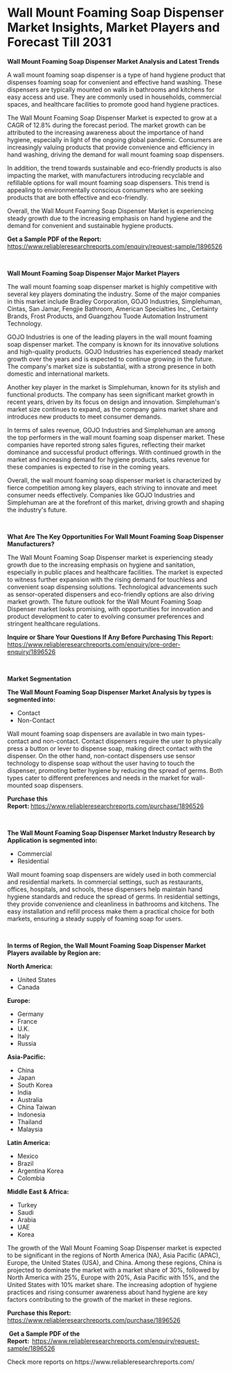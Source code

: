 <p><h1>Wall Mount Foaming Soap Dispenser Market Insights, Market Players and Forecast Till 2031</h1></p><p><strong>Wall Mount Foaming Soap Dispenser Market Analysis and Latest Trends</strong></p>
<p><p>A wall mount foaming soap dispenser is a type of hand hygiene product that dispenses foaming soap for convenient and effective hand washing. These dispensers are typically mounted on walls in bathrooms and kitchens for easy access and use. They are commonly used in households, commercial spaces, and healthcare facilities to promote good hand hygiene practices.</p><p>The Wall Mount Foaming Soap Dispenser Market is expected to grow at a CAGR of 12.8% during the forecast period. The market growth can be attributed to the increasing awareness about the importance of hand hygiene, especially in light of the ongoing global pandemic. Consumers are increasingly valuing products that provide convenience and efficiency in hand washing, driving the demand for wall mount foaming soap dispensers.</p><p>In addition, the trend towards sustainable and eco-friendly products is also impacting the market, with manufacturers introducing recyclable and refillable options for wall mount foaming soap dispensers. This trend is appealing to environmentally conscious consumers who are seeking products that are both effective and eco-friendly.</p><p>Overall, the Wall Mount Foaming Soap Dispenser Market is experiencing steady growth due to the increasing emphasis on hand hygiene and the demand for convenient and sustainable hygiene products.</p></p>
<p><strong>Get a Sample PDF of the Report:&nbsp;</strong> <a href="https://www.reliableresearchreports.com/enquiry/request-sample/1896526">https://www.reliableresearchreports.com/enquiry/request-sample/1896526</a></p>
<p>&nbsp;</p>
<p><strong>Wall Mount Foaming Soap Dispenser Major Market Players</strong></p>
<p><p>The wall mount foaming soap dispenser market is highly competitive with several key players dominating the industry. Some of the major companies in this market include Bradley Corporation, GOJO Industries, Simplehuman, Cintas, San Jamar, Fengjie Bathroom, American Specialties Inc., Certainty Brands, Frost Products, and Guangzhou Tuode Automation Instrument Technology.</p><p>GOJO Industries is one of the leading players in the wall mount foaming soap dispenser market. The company is known for its innovative solutions and high-quality products. GOJO Industries has experienced steady market growth over the years and is expected to continue growing in the future. The company's market size is substantial, with a strong presence in both domestic and international markets.</p><p>Another key player in the market is Simplehuman, known for its stylish and functional products. The company has seen significant market growth in recent years, driven by its focus on design and innovation. Simplehuman's market size continues to expand, as the company gains market share and introduces new products to meet consumer demands.</p><p>In terms of sales revenue, GOJO Industries and Simplehuman are among the top performers in the wall mount foaming soap dispenser market. These companies have reported strong sales figures, reflecting their market dominance and successful product offerings. With continued growth in the market and increasing demand for hygiene products, sales revenue for these companies is expected to rise in the coming years.</p><p>Overall, the wall mount foaming soap dispenser market is characterized by fierce competition among key players, each striving to innovate and meet consumer needs effectively. Companies like GOJO Industries and Simplehuman are at the forefront of this market, driving growth and shaping the industry's future.</p></p>
<p>&nbsp;</p>
<p><strong>What Are The Key Opportunities For Wall Mount Foaming Soap Dispenser Manufacturers?</strong></p>
<p><p>The Wall Mount Foaming Soap Dispenser market is experiencing steady growth due to the increasing emphasis on hygiene and sanitation, especially in public places and healthcare facilities. The market is expected to witness further expansion with the rising demand for touchless and convenient soap dispensing solutions. Technological advancements such as sensor-operated dispensers and eco-friendly options are also driving market growth. The future outlook for the Wall Mount Foaming Soap Dispenser market looks promising, with opportunities for innovation and product development to cater to evolving consumer preferences and stringent healthcare regulations.</p></p>
<p><strong>Inquire or Share Your Questions If Any Before Purchasing This Report:</strong> <a href="https://www.reliableresearchreports.com/enquiry/pre-order-enquiry/1896526">https://www.reliableresearchreports.com/enquiry/pre-order-enquiry/1896526</a></p>
<p>&nbsp;</p>
<p><strong>Market Segmentation</strong></p>
<p><strong>The Wall Mount Foaming Soap Dispenser Market Analysis by types is segmented into:</strong></p>
<p><ul><li>Contact</li><li>Non-Contact</li></ul></p>
<p><p>Wall mount foaming soap dispensers are available in two main types- contact and non-contact. Contact dispensers require the user to physically press a button or lever to dispense soap, making direct contact with the dispenser. On the other hand, non-contact dispensers use sensor technology to dispense soap without the user having to touch the dispenser, promoting better hygiene by reducing the spread of germs. Both types cater to different preferences and needs in the market for wall-mounted soap dispensers.</p></p>
<p><strong>Purchase this Report:&nbsp;</strong><a href="https://www.reliableresearchreports.com/purchase/1896526">https://www.reliableresearchreports.com/purchase/1896526</a></p>
<p>&nbsp;</p>
<p><strong>The Wall Mount Foaming Soap Dispenser Market Industry Research by Application is segmented into:</strong></p>
<p><ul><li>Commercial</li><li>Residential</li></ul></p>
<p><p>Wall mount foaming soap dispensers are widely used in both commercial and residential markets. In commercial settings, such as restaurants, offices, hospitals, and schools, these dispensers help maintain hand hygiene standards and reduce the spread of germs. In residential settings, they provide convenience and cleanliness in bathrooms and kitchens. The easy installation and refill process make them a practical choice for both markets, ensuring a steady supply of foaming soap for users.</p></p>
<p>&nbsp;</p>
<p><strong>In terms of Region, the Wall Mount Foaming Soap Dispenser Market Players available by Region are:</strong></p>
<p>
    <p> <strong> North America: </strong>
        <ul>
            <li>United States</li>
            <li>Canada</li>
        </ul>
        </p> 
    <p> <strong> Europe: </strong>
        <ul>
            <li>Germany</li>
            <li>France</li>
            <li>U.K.</li>
            <li>Italy</li>
            <li>Russia</li>
        </ul>
        </p> 
    <p> <strong> Asia-Pacific: </strong>
        <ul>
            <li>China</li>
            <li>Japan</li>
            <li>South Korea</li>
            <li>India</li>
            <li>Australia</li>
            <li>China Taiwan</li>
            <li>Indonesia</li>
            <li>Thailand</li>
            <li>Malaysia</li>
        </ul>
        </p> 
    <p> <strong> Latin America: </strong>
        <ul>
            <li>Mexico</li>
            <li>Brazil</li>
            <li>Argentina Korea</li>
            <li>Colombia</li>
        </ul>
        </p> 
    <p> <strong> Middle East & Africa: </strong>
        <ul>
            <li>Turkey</li>
            <li>Saudi</li>
            <li>Arabia</li>
            <li>UAE</li>
            <li>Korea</li>
        </ul>
    </p>
    </p>
<p><p>The growth of the Wall Mount Foaming Soap Dispenser market is expected to be significant in the regions of North America (NA), Asia Pacific (APAC), Europe, the United States (USA), and China. Among these regions, China is projected to dominate the market with a market share of 30%, followed by North America with 25%, Europe with 20%, Asia Pacific with 15%, and the United States with 10% market share. The increasing adoption of hygiene practices and rising consumer awareness about hand hygiene are key factors contributing to the growth of the market in these regions.</p></p>
<p><strong>Purchase this Report: </strong><a href="https://www.reliableresearchreports.com/purchase/1896526">https://www.reliableresearchreports.com/purchase/1896526</a></p>
<p>&nbsp;<strong>Get a Sample PDF of the Report:&nbsp;&nbsp;</strong><a href="https://www.reliableresearchreports.com/enquiry/request-sample/1896526">https://www.reliableresearchreports.com/enquiry/request-sample/1896526</a></p>
<p><strong></strong></p>
<p>Check more reports on https://www.reliableresearchreports.com/</p>